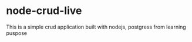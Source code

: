 # node-crud-live

This is a simple crud application built with nodejs, postgress from learning puspose
